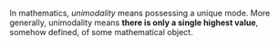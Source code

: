 In mathematics, *unimodality* means possessing a unique mode. More generally, unimodality means **there is only a single highest value**, somehow defined, of some mathematical object.



